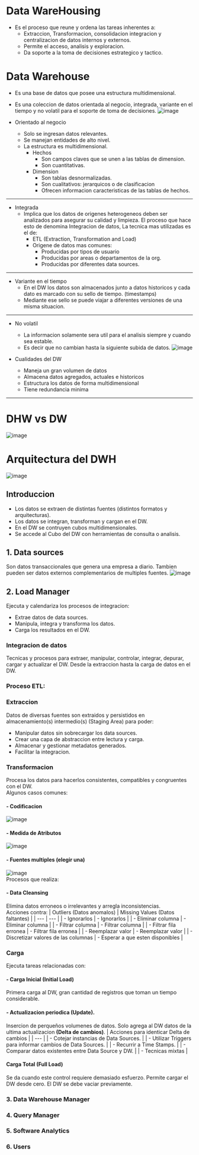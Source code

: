 # Data WareHousing
* Es el proceso que reune y ordena las tareas inherentes a:
    * Extraccion, Transformacion, consolidacion integracion y centralizacion de datos internos y externos.
    * Permite el acceso, analisis y exploracion.
    * Da soporte a la toma de decisiones estrategico y tactico.
# Data Warehouse
* Es una base de datos que posee una estructura multidimensional.
* Es una coleccion de datos orientada al negocio, integrada, variante en el tiempo y no volatil para el soporte de toma de decisiones.
![image](https://i.postimg.cc/PqN74TbZ/Data-Ware-House.jpg)

* Orientado al negocio
    * Solo se ingresan datos relevantes.
    * Se manejan entidades de alto nivel.
    * La estructura es multidimensional.
        * Hechos
            * Son campos claves que se unen a las tablas de dimension.
            * Son cuantitativas.
        * Dimension
            * Son tablas desnormalizadas.
            * Son cualitativos: jerarquicos o de clasificacion
            * Ofrecen informacion caracteristicas de las tablas de hechos.
***
* Integrada
    * Implica que los datos de origenes heterogeneos deben ser analizados para asegurar su calidad y limpieza. El proceso que hace esto de denomina Integracion de datos, La tecnica mas utilizadas es el de:
        * ETL (Extraction, Transformation and Load)
        * Origene de datos mas comunes:
            * Producidas por tipos de usuario
            * Producidas por areas o departamentos de la org.
            * Producidas por diferentes data sources.
***
* Variante en el tiempo
    * En el DW los datos son almacenados junto a datos historicos y cada dato es marcado con su sello de tiempo. (timestamps)
    * Mediante ese sello se puede viajar a diferentes versiones de una misma situacion.
***
* No volatil
    * La informacion solamente sera util para el analisis siempre y cuando sea estable.
    * Es decir que no cambian hasta la siguiente subida de datos.
![image](https://i.postimg.cc/tCRfjkbR/No-volatil.jpg)

* Cualidades del DW
    * Maneja un gran volumen de datos
    * Almacena datos agregados, actuales e historicos
    * Estructura los datos de forma multidimensional
    * Tiene redundancia minima
***
# DHW vs DW
![image](https://i.postimg.cc/SscPzjdQ/Diferencia-entre-DHW-DW.jpg)
# Arquitectura del DWH
![image](https://user-images.githubusercontent.com/30439829/193495396-3e392cad-2829-487b-b985-72635fb5b154.png)</br>

## Introduccion
- Los datos se extraen de distintas fuentes (distintos formatos y arquitecturas).
- Los datos se integran, transforman y cargan en el DW.
- En el DW se contruyen cubos multidimensionales.
- Se accede al Cubo del DW con herramientas de consulta o analisis.

## 1. Data sources
Son datos transaccionales que genera una empresa a diario. Tambien pueden ser datos externos complementarios de multiples fuentes.
![image](https://user-images.githubusercontent.com/30439829/193496221-ebafdfa3-38df-445f-a2e0-587ffca9d59c.png)</br>

## 2. Load Manager
Ejecuta y calendariza los procesos de integracion:
- Extrae datos de data sources.
- Manipula, integra y transforma los datos.
- Carga los resultados en el DW.
### Integracion de datos
Tecnicas y procesos para extraer, manipular, controlar, integrar, depurar, cargar y actualizar el DW. Desde la extraccion hasta la carga de datos en el DW.

### Proceso ETL:
### Extraccion 
Datos de diversas fuentes son extraidos y persistidos en almacenamiento(s) intermedio(s) (Staging Area) para poder:
- Manipular datos sin sobrecargar los data sources.
- Crear una capa de abstraccion entre lectura y carga.
- Almacenar y gestionar metadatos generados.
- Facilitar la integracion.

### Transformacion
Procesa los datos para hacerlos consistentes, compatibles y congruentes con el DW.</br>
Algunos casos comunes:
#### - Codificacion
![image](https://user-images.githubusercontent.com/30439829/193498031-d5353160-9e0b-4a5e-b4c7-ed753bdaa6bb.png)</br>
#### - Medida de Atributos
![image](https://user-images.githubusercontent.com/30439829/193498195-691a1494-f3b4-4c12-8251-8353d5053e4b.png)</br>
#### - Fuentes multiples (elegir una)
![image](https://user-images.githubusercontent.com/30439829/193498270-05f7c6c9-f0b1-442f-96b8-8467043ff6e8.png)</br>
Procesos que realiza:
#### - Data Cleansing
Elimina datos erroneos o irrelevantes y arregla inconsistencias.</br>
Acciones contra:
|  Outliers (Datos anomalos) | Missing Values (Datos faltantes) |
| --- | --- |
| - Ignorarlos | - Ignorarlos |
| - Eliminar columna | - Eliminar columna |
| - Filtrar columna | - Filtrar columna |
| - Filtrar fila erronea | - Filtrar fila erronea |
| - Reemplazar valor | - Reemplazar valor |
| - Discretizar valores de las columnas | - Esperar a que esten disponibles |

### Carga
Ejecuta tareas relacionadas con: 
#### - Carga Inicial (Initial Load)
Primera carga al DW, gran cantidad de registros que toman un tiempo considerable.
#### - Actualizacion periodica (Update).
Insercion de perqueños volumenes de datos. Solo agrega al DW datos de la ultima actualizacion **(Delta de cambios)**.
| Acciones para identicar Delta de cambios |
| --- |
| - Cotejar instancias de Data Sources. |
| - Utilizar Triggers para informar cambios de Data Sources. |
| - Recurrir a Time Stamps. |
| - Comparar datos existentes entre Data Source y DW. |
| - Tecnicas mixtas |
#### Carga Total (Full Load)
Se da cuando este control requiere demasiado esfuerzo. Permite cargar el DW desde cero. El DW se debe vaciar previamente.

### 3. Data Warehouse Manager

### 4. Query Manager 

### 5. Software Analytics

### 6. Users
